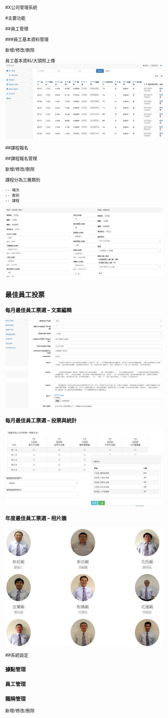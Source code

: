 #X公司管理系統

#主要功能

##員工管理

###員工基本資料管理

新增/修改/刪除

員工基本資料/大頭照上傳
![](employee_management.png)

##課程報名

##課程報名管理

新增/修改/刪除

課程分為三層類別
 
    -- 場次
    -- 客別
    -- 課程

![](training_signup.png)

## 最佳員工投票

### 每月最佳員工票選 – 文案編輯
![](employee_of_month_story.png)

### 每月最佳員工票選 – 投票與統計
![](employee_of_month_vote.png)

### 年度最佳員工票選 – 相片牆
![](employee_of_year_photowall.png)

##系統設定

### 據點管理
### 員工管理
### 職稱管理

新增/修改/刪除